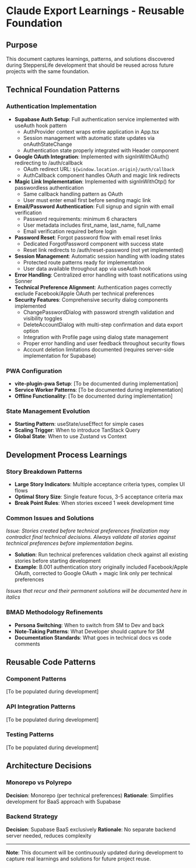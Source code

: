 # Claude Export Learnings - Reusable Foundation

## Purpose
This document captures learnings, patterns, and solutions discovered during SteppersLife development that should be reused across future projects with the same foundation.

## Technical Foundation Patterns

### Authentication Implementation
- **Supabase Auth Setup**: Full authentication service implemented with useAuth hook pattern
  - AuthProvider context wraps entire application in App.tsx
  - Session management with automatic state updates via onAuthStateChange
  - Authentication state properly integrated with Header component
- **Google OAuth Integration**: Implemented with signInWithOAuth() redirecting to /auth/callback
  - OAuth redirect URL: `${window.location.origin}/auth/callback`
  - AuthCallback component handles OAuth and magic link redirects
- **Magic Link Implementation**: Implemented with signInWithOtp() for passwordless authentication
  - Same callback handling pattern as OAuth
  - User must enter email first before sending magic link
- **Email/Password Authentication**: Full signup and signin with email verification
  - Password requirements: minimum 6 characters
  - User metadata includes first_name, last_name, full_name
  - Email verification required before login
- **Password Reset**: Forgot password flow with email reset links
  - Dedicated ForgotPassword component with success state
  - Reset link redirects to /auth/reset-password (not yet implemented)
- **Session Management**: Automatic session handling with loading states
  - Protected route patterns ready for implementation
  - User data available throughout app via useAuth hook
- **Error Handling**: Centralized error handling with toast notifications using Sonner
- **Technical Preference Alignment**: Authentication pages correctly exclude Facebook/Apple OAuth per technical preferences
- **Security Features**: Comprehensive security dialog components implemented
  - ChangePasswordDialog with password strength validation and visibility toggles
  - DeleteAccountDialog with multi-step confirmation and data export option
  - Integration with Profile page using dialog state management
  - Proper error handling and user feedback throughout security flows
  - Account deletion limitations documented (requires server-side implementation for Supabase)

### PWA Configuration
- **vite-plugin-pwa Setup**: [To be documented during implementation]
- **Service Worker Patterns**: [To be documented during implementation]
- **Offline Functionality**: [To be documented during implementation]

### State Management Evolution
- **Starting Pattern**: useState/useEffect for simple cases
- **Scaling Trigger**: When to introduce TanStack Query
- **Global State**: When to use Zustand vs Context

## Development Process Learnings

### Story Breakdown Patterns
- **Large Story Indicators**: Multiple acceptance criteria types, complex UI flows
- **Optimal Story Size**: Single feature focus, 3-5 acceptance criteria max
- **Break Point Rules**: When stories exceed 1 week development time

### Common Issues and Solutions

*Issue: Stories created before technical preferences finalization may contradict final technical decisions. Always validate all stories against technical preferences before implementation begins.*
- **Solution**: Run technical preferences validation check against all existing stories before starting development
- **Example**: B.001 authentication story originally included Facebook/Apple OAuth, corrected to Google OAuth + magic link only per technical preferences

*Issues that recur and their permanent solutions will be documented here in italics*

### BMAD Methodology Refinements
- **Persona Switching**: When to switch from SM to Dev and back
- **Note-Taking Patterns**: What Developer should capture for SM
- **Documentation Standards**: What goes in technical docs vs code comments

## Reusable Code Patterns

### Component Patterns
[To be populated during development]

### API Integration Patterns  
[To be populated during development]

### Testing Patterns
[To be populated during development]

## Architecture Decisions

### Monorepo vs Polyrepo
**Decision**: Monorepo (per technical preferences)
**Rationale**: Simplifies development for BaaS approach with Supabase

### Backend Strategy
**Decision**: Supabase BaaS exclusively
**Rationale**: No separate backend server needed, reduces complexity

---

**Note**: This document will be continuously updated during development to capture real learnings and solutions for future project reuse.